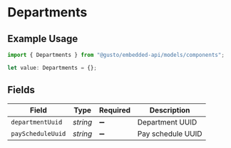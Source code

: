 # Departments

## Example Usage

```typescript
import { Departments } from "@gusto/embedded-api/models/components";

let value: Departments = {};
```

## Fields

| Field              | Type               | Required           | Description        |
| ------------------ | ------------------ | ------------------ | ------------------ |
| `departmentUuid`   | *string*           | :heavy_minus_sign: | Department UUID    |
| `payScheduleUuid`  | *string*           | :heavy_minus_sign: | Pay schedule UUID  |